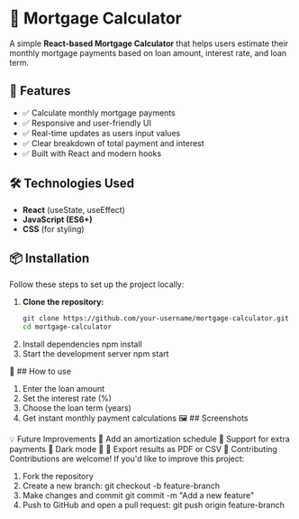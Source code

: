 # 🏡 Mortgage Calculator

A simple **React-based Mortgage Calculator** that helps users estimate their monthly mortgage payments based on loan amount, interest rate, and loan term.

## 🚀 Features  
- ✅ Calculate monthly mortgage payments  
- ✅ Responsive and user-friendly UI  
- ✅ Real-time updates as users input values  
- ✅ Clear breakdown of total payment and interest  
- ✅ Built with React and modern hooks  

## 🛠️ Technologies Used  
- **React** (useState, useEffect)  
- **JavaScript (ES6+)**  
- **CSS** (for styling)  

## 📦 Installation  
Follow these steps to set up the project locally:  

1. **Clone the repository:**  
   ```sh
   git clone https://github.com/your-username/mortgage-calculator.git
   cd mortgage-calculator
2. Install dependencies
npm install
3. Start the development server
npm start

📌 ## How to use
1. Enter the loan amount
2. Set the interest rate (%)
3. Choose the loan term (years)
4. Get instant monthly payment calculations
🖼️ ## Screenshots

💡 Future Improvements
🔹 Add an amortization schedule
🔹 Support for extra payments
🔹 Dark mode 🌙
🔹 Export results as PDF or CSV
🤝 Contributing
Contributions are welcome! If you'd like to improve this project:
1. Fork the repository
2. Create a new branch:
   git checkout -b feature-branch
3. Make changes and commit
   git commit -m "Add a new feature"
4. Push to GitHub and open a pull request:
  git push origin feature-branch
